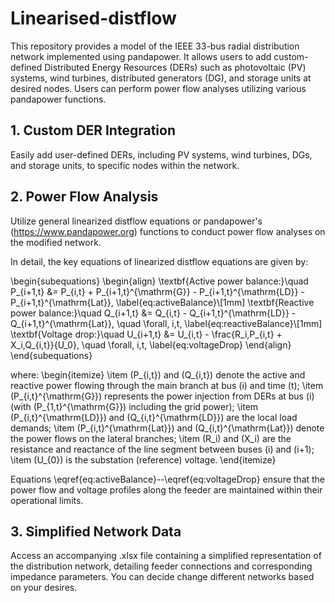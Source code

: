 # Linearised-distflow

This repository provides a model of the IEEE 33-bus radial distribution network implemented using pandapower. It allows users to add custom-defined Distributed Energy Resources (DERs) such as photovoltaic (PV) systems, wind turbines, distributed generators (DG), and storage units at desired nodes. Users can perform power flow analyses utilizing various pandapower functions.​


## 1. Custom DER Integration
Easily add user-defined DERs, including PV systems, wind turbines, DGs, and storage units, to specific nodes within the network.​
## 2. Power Flow Analysis
Utilize general linearized distflow equations or pandapower's (https://www.pandapower.org) functions to conduct power flow analyses on the modified network.​

In detail, the key equations of linearized distflow equations are given by:

\begin{subequations}
\begin{align}
\textbf{Active power balance:}\quad
P_{i+1,t} &= P_{i,t} + P_{i+1,t}^{\mathrm{G}} - P_{i+1,t}^{\mathrm{LD}} - P_{i+1,t}^{\mathrm{Lat}}, \label{eq:activeBalance}\\[1mm]
\textbf{Reactive power balance:}\quad
Q_{i+1,t} &= Q_{i,t} - Q_{i+1,t}^{\mathrm{LD}} - Q_{i+1,t}^{\mathrm{Lat}}, \quad \forall\, i,t, \label{eq:reactiveBalance}\\[1mm]
\textbf{Voltage drop:}\quad
U_{i+1,t} &= U_{i,t} - \frac{R_i\,P_{i,t} + X_i\,Q_{i,t}}{U_0}, \quad \forall\, i,t, \label{eq:voltageDrop}
\end{align}
\end{subequations}

where:
\begin{itemize}
    \item \(P_{i,t}\) and \(Q_{i,t}\) denote the active and reactive power flowing through the main branch at bus \(i\) and time \(t\);
    \item \(P_{i,t}^{\mathrm{G}}\) represents the power injection from DERs at bus \(i\) (with \(P_{1,t}^{\mathrm{G}}\) including the grid power);
    \item \(P_{i,t}^{\mathrm{LD}}\) and \(Q_{i,t}^{\mathrm{LD}}\) are the local load demands;
    \item \(P_{i,t}^{\mathrm{Lat}}\) and \(Q_{i,t}^{\mathrm{Lat}}\) denote the power flows on the lateral branches;
    \item \(R_i\) and \(X_i\) are the resistance and reactance of the line segment between buses \(i\) and \(i+1\);
    \item \(U_{0}\) is the substation (reference) voltage.
\end{itemize}

Equations \eqref{eq:activeBalance}--\eqref{eq:voltageDrop} ensure that the power flow and voltage profiles along the feeder are maintained within their operational limits.

## 3. Simplified Network Data
Access an accompanying .xlsx file containing a simplified representation of the distribution network, detailing feeder connections and corresponding impedance parameters. You can decide change different networks based on your desires. 
